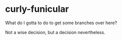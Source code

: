 # curly-funicular
What do I gotta to do to get some branches over here?

Not a wise decision, but a decision nevertheless.

